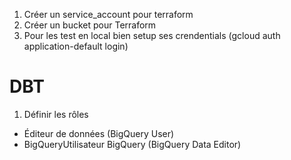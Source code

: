 1. Créer un service_account pour terraform
2. Créer un bucket pour Terraform
3. Pour les test en local bien setup ses crendentials (gcloud auth application-default login)


# DBT 

1. Définir les rôles
- Éditeur de données (BigQuery User)
- BigQueryUtilisateur BigQuery (BigQuery Data Editor)